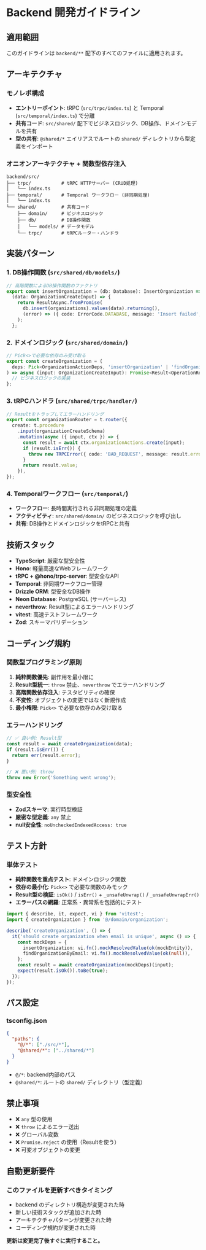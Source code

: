 # Backend 開発ガイドライン

## 適用範囲
このガイドラインは `backend/**` 配下のすべてのファイルに適用されます。

## アーキテクチャ

### モノレポ構成
- **エントリーポイント**: tRPC (`src/trpc/index.ts`) と Temporal (`src/temporal/index.ts`) で分離
- **共有コード**: `src/shared/` 配下でビジネスロジック、DB操作、ドメインモデルを共有
- **型の共有**: `@shared/*` エイリアスでルートの `shared/` ディレクトリから型定義をインポート

### オニオンアーキテクチャ + 関数型依存注入
```
backend/src/
├── trpc/           # tRPC HTTPサーバー (CRUD処理)
│   └── index.ts
├── temporal/       # Temporal ワークフロー (非同期処理)
│   └── index.ts
└── shared/         # 共有コード
    ├── domain/     # ビジネスロジック
    ├── db/         # DB操作関数
    │   └── models/ # データモデル
    └── trpc/       # tRPCルーター・ハンドラ
```

## 実装パターン

### 1. DB操作関数 (`src/shared/db/models/`)
```typescript
// 高階関数によるDB操作関数のファクトリ
export const insertOrganization = (db: Database): InsertOrganization => 
  (data: OrganizationCreateInput) => {
    return ResultAsync.fromPromise(
      db.insert(organizations).values(data).returning(),
      (error) => ({ code: ErrorCode.DATABASE, message: 'Insert failed', details: error })
    );
  };
```

### 2. ドメインロジック (`src/shared/domain/`)
```typescript
// Pick<>で必要な依存のみ受け取る
export const createOrganization = (
  deps: Pick<OrganizationActionDeps, 'insertOrganization' | 'findOrganizationByEmail'>
) => async (input: OrganizationCreateInput): Promise<Result<OperationResult<any>, OrganizationError>> => {
  // ビジネスロジックの実装
};
```

### 3. tRPCハンドラ (`src/shared/trpc/handler/`)
```typescript
// Resultをトラップしてエラーハンドリング
export const organizationRouter = t.router({
  create: t.procedure
    .input(organizationCreateSchema)
    .mutation(async ({ input, ctx }) => {
      const result = await ctx.organizationActions.create(input);
      if (result.isErr()) {
        throw new TRPCError({ code: 'BAD_REQUEST', message: result.error.message });
      }
      return result.value;
    }),
});
```

### 4. Temporalワークフロー (`src/temporal/`)
- **ワークフロー**: 長時間実行される非同期処理の定義
- **アクティビティ**: `src/shared/domain/` のビジネスロジックを呼び出し
- **共有**: DB操作とドメインロジックをtRPCと共有

## 技術スタック

- **TypeScript**: 厳密な型安全性
- **Hono**: 軽量高速なWebフレームワーク
- **tRPC + @hono/trpc-server**: 型安全なAPI
- **Temporal**: 非同期ワークフロー管理
- **Drizzle ORM**: 型安全なDB操作
- **Neon Database**: PostgreSQL (サーバーレス)
- **neverthrow**: Result型によるエラーハンドリング
- **vitest**: 高速テストフレームワーク
- **Zod**: スキーマバリデーション

## コーディング規約

### 関数型プログラミング原則
1. **純粋関数優先**: 副作用を最小限に
2. **Result型統一**: `throw` 禁止、`neverthrow` でエラーハンドリング
3. **高階関数依存注入**: テスタビリティの確保
4. **不変性**: オブジェクトの変更ではなく新規作成
5. **最小権限**: `Pick<>` で必要な依存のみ受け取る

### エラーハンドリング
```typescript
// ✅ 良い例: Result型
const result = await createOrganization(data);
if (result.isErr()) {
  return err(result.error);
}

// ❌ 悪い例: throw
throw new Error('Something went wrong');
```

### 型安全性
- **Zodスキーマ**: 実行時型検証
- **厳密な型定義**: `any` 禁止
- **null安全性**: `noUncheckedIndexedAccess: true`

## テスト方針

### 単体テスト
- **純粋関数を重点テスト**: ドメインロジック関数
- **依存の最小化**: `Pick<>` で必要な関数のみモック
- **Result型の検証**: `isOk()` / `isErr()` + `_unsafeUnwrap()` / `_unsafeUnwrapErr()`
- **エラーパスの網羅**: 正常系・異常系を包括的にテスト

```typescript
import { describe, it, expect, vi } from 'vitest';
import { createOrganization } from '@/domain/organization';

describe('createOrganization', () => {
  it('should create organization when email is unique', async () => {
    const mockDeps = {
      insertOrganization: vi.fn().mockResolvedValue(ok(mockEntity)),
      findOrganizationByEmail: vi.fn().mockResolvedValue(ok(null)),
    };
    const result = await createOrganization(mockDeps)(input);
    expect(result.isOk()).toBe(true);
  });
});
```

## パス設定

### tsconfig.json
```json
{
  "paths": {
    "@/*": ["./src/*"],
    "@shared/*": ["../shared/*"]
  }
}
```

- `@/*`: backend内部のパス
- `@shared/*`: ルートの `shared/` ディレクトリ（型定義）

## 禁止事項

- ❌ `any` 型の使用
- ❌ `throw` によるエラー送出
- ❌ グローバル変数
- ❌ `Promise.reject` の使用（Resultを使う）
- ❌ 可変オブジェクトの変更

## 自動更新要件

### このファイルを更新すべきタイミング
- backend のディレクトリ構造が変更された時
- 新しい技術スタックが追加された時
- アーキテクチャパターンが変更された時
- コーディング規約が変更された時

**更新は変更完了後すぐに実行すること。**

